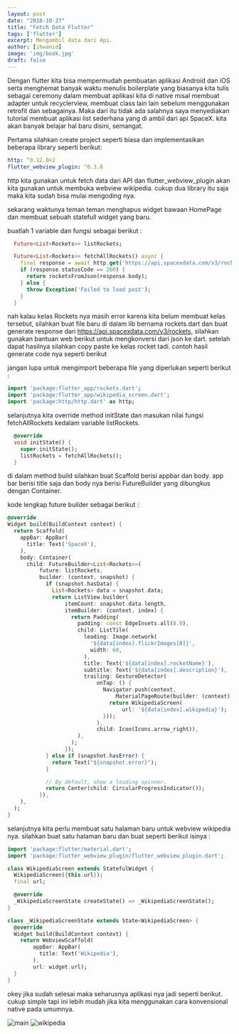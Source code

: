 ```yaml
---
layout: post
date: "2018-10-27"
title: "Fetch Data Flutter"
tags: ['flutter']
excerpt: Mengambil data dari Api.
author: [ihwanid]
image: 'img/book.jpg'
draft: false
---
```


Dengan flutter kita bisa mempermudah pembuatan aplikasi Android dan iOS serta menghemat banyak waktu menulis boilerplate yang biasanya kita tulis sebagai ceremony dalam membuat aplikasi kita di native misal membuat adapter untuk recyclerview, membuat class lain lain sebelum menggunakan retrofit dan sebagainya. Maka dari itu tidak ada salahnya saya menyediakan tutorial membuat aplikasi list sederhana yang di ambil dari api SpaceX. kita akan banyak belajar hal baru disini, semangat. 

Pertama silahkan create project seperti biasa dan implementasikan beberapa library seperti berikut:

```yaml
http: ^0.12.0+2
flutter_webview_plugin: ^0.3.8
```
http kita gunakan untuk fetch data dari API dan flutter_webview_plugin akan kita gunakan untuk membuka webview wikipedia. cukup dua library itu saja maka kita sudah bisa mulai mengoding nya. 

sekarang waktunya teman teman menghapus widget bawaan HomePage dan membuat sebuah statefull widget yang baru. 

buatlah 1 variable dan fungsi sebagai berikut : 

```dart
  Future<List<Rockets>> listRockets;

  Future<List<Rockets>> fetchAllRockets() async {
    final response = await http.get('https://api.spacexdata.com/v3/rockets');
    if (response.statusCode == 200) {
      return rocketsFromJson(response.body);
    } else {
      throw Exception('Failed to load post');
    }
  }
```

nah kalau kelas Rockets nya masih error karena kita belum membuat kelas tersebut, silahkan buat file baru di dalam lib bernama rockets.dart dan buat generate response dari https://api.spacexdata.com/v3/rockets, silahkan gunakan bantuan web berikut untuk mengkonversi dari json ke dart. setelah dapat hasilnya silahkan copy paste ke kelas rocket tadi. contoh hasil generate code nya seperti berikut

jangan lupa untuk mengimport beberapa file yang diperlukan seperti berikut :
```dart
import 'package:flutter_app/rockets.dart';
import 'package:flutter_app/wikipedia_screen.dart';
import 'package:http/http.dart' as http;
```

selanjutnya kita override method initState dan masukan nilai fungsi fetchAllRockets kedalam variable listRockets.

```dart
  @override
  void initState() {
    super.initState();
    listRockets = fetchAllRockets();
  }
```


  di dalam method build silahkan buat Scaffold berisi appbar dan body. app bar berisi title saja dan body nya berisi FutureBuilder yang dibungkus dengan Container. 

  kode lengkap future builder sebagai berikut : 

  ```dart
  @override
  Widget build(BuildContext context) {
    return Scaffold(
      appBar: AppBar(
        title: Text('SpaceX'),
      ),
      body: Container(
        child: FutureBuilder<List<Rockets>>(
            future: listRockets,
            builder: (context, snapshot) {
              if (snapshot.hasData) {
                List<Rockets> data = snapshot.data;
                return ListView.builder(
                    itemCount: snapshot.data.length,
                    itemBuilder: (context, index) {
                      return Padding(
                        padding: const EdgeInsets.all(8.0),
                        child: ListTile(
                          leading: Image.network(
                            '${data[index].flickrImages[0]}',
                            width: 60,
                          ),
                          title: Text('${data[index].rocketName}'),
                          subtitle: Text('${data[index].description}'),
                          trailing: GestureDetector(
                              onTap: () {
                                Navigator.push(context,
                                    MaterialPageRoute(builder: (context) {
                                  return WikipediaScreen(
                                      url: '${data[index].wikipedia}');
                                }));
                              },
                              child: Icon(Icons.arrow_right)),
                        ),
                      );
                    });
              } else if (snapshot.hasError) {
                return Text("${snapshot.error}");
              }

              // By default, show a loading spinner.
              return Center(child: CircularProgressIndicator());
            }),
      ),
    );
  }
  ```

selanjutnya kita perlu membuat satu halaman baru untuk webview wikipedia nya. silahkan buat satu halaman baru dan buat seperti berikut isinya :

```dart
import 'package:flutter/material.dart';
import 'package:flutter_webview_plugin/flutter_webview_plugin.dart';

class WikipediaScreen extends StatefulWidget {
  WikipediaScreen({this.url});
  final url;

  @override
  _WikipediaScreenState createState() => _WikipediaScreenState();
}

class _WikipediaScreenState extends State<WikipediaScreen> {
  @override
  Widget build(BuildContext context) {
    return WebviewScaffold(
        appBar: AppBar(
          title: Text('Wikipedia'),
        ),
        url: widget.url);
  }
}
 ```

 okey jika sudah selesai maka seharusnya aplikasi nya jadi seperti berikut. cukup simple tapi ini lebih mudah jika kita menggunakan cara konvensional native pada umumnya. 

![main](../images/main.png)
![wikipedia](../images/wikipedia.png)